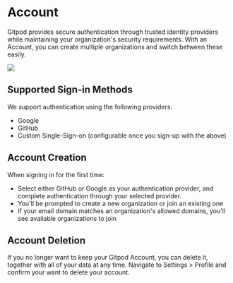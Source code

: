 # Account

Gitpod provides secure authentication through trusted identity providers while maintaining your organization's security requirements. With an Account, you can create multiple organizations and switch between these easily.

<Frame caption="You can join multiple organizations using the same IdP identity.">
  <img src="https://www.gitpod.io/images/docs/flex/organizations/accounts-gitpod-flex.png" />
</Frame>

## Supported Sign-in Methods

We support authentication using the following providers:

* Google
* GitHub
* Custom Single-Sign-on (configurable once you sign-up with the above)

## Account Creation

When signing in for the first time:

* Select either GitHub or Google as your authentication provider, and complete authentication through your selected provider.
* You'll be prompted to create a new organization or join an existing one
* If your email domain matches an organization's allowed domains, you'll see available organizations to join

## Account Deletion

If you no longer want to keep your Gitpod Account, you can delete it, together with all of your data at any time. Navigate to Settings > Profile and confirm your want to delete your account.
